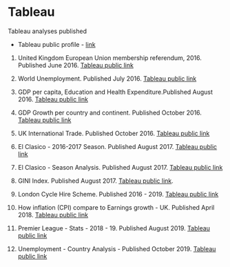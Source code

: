 # Tableau

Tableau analyses published

- Tableau public profile - [link](https://public.tableau.com/profile/juanma4308#!/)

1. United Kingdom European Union membership referendum, 2016. Published June 2016. [Tableau public link](https://public.tableau.com/profile/juanma4308#!/vizhome/Referendum_4/Referendumresults)

2. World Unemployment.  Published July 2016. [Tableau public link](https://public.tableau.com/profile/juanma4308#!/vizhome/Unemployment-Tableau/Unemployment-2005-2014)

3.  GDP per capita, Education and Health Expenditure.Published August 2016. [Tableau public link](https://public.tableau.com/profile/juanma4308#!/vizhome/Country-Tableau/CountryAnalysis)

4. GDP Growth per country and continent. Published October 2016. [Tableau public link](https://public.tableau.com/profile/juanma4308#!/vizhome/GDPGrowth_3/Growthpercountryandcontinent)

5. UK International Trade. Published October 2016.  [Tableau public link](https://public.tableau.com/profile/juanma4308#!/vizhome/UK-InternationalTrade2015/Story1)

6. El Clasico - 2016-2017 Season. Published August 2017. [Tableau public link](https://public.tableau.com/profile/juanma4308#!/vizhome/ElClasico-2016-2017Season/2016-2017Season)

7. El Clasico - Season Analysis. Published August 2017. [Tableau public link](https://public.tableau.com/profile/juanma4308#!/vizhome/ElClasico-SeasonAnalysis_0/TeamLevel)

8. GINI Index. Published August 2017. [Tableau public link](https://public.tableau.com/profile/juanma4308#!/vizhome/GINIIndex_1/GINIIndex).

9. London Cycle Hire Scheme. Published 2016 - 2019.  [Tableau public link](https://public.tableau.com/profile/juanma4308#!/vizhome/LondonCycleHireScheme/Story1)

10. How inflation (CPI) compare to Earnings growth  - UK. Published April 2018. [Tableau public link](https://public.tableau.com/profile/juanma4308#!/vizhome/HowinflationCPIcomparetoEarningsgrowth-UK/CPIVSEarningsGrowth)

11. Premier League - Stats - 2018 - 19. Published August 2019. [Tableau public link](https://public.tableau.com/profile/juanma4308#!/vizhome/PremierLeague-Stats-2018-19/PremierLeagueStats-201919)

11. Unemployment - Country Analysis - Published October 2019. [Tableau public link](https://public.tableau.com/profile/juanma4308#!/vizhome/Unemployment-Tableau-October2019/Unemployment-Analysis)
